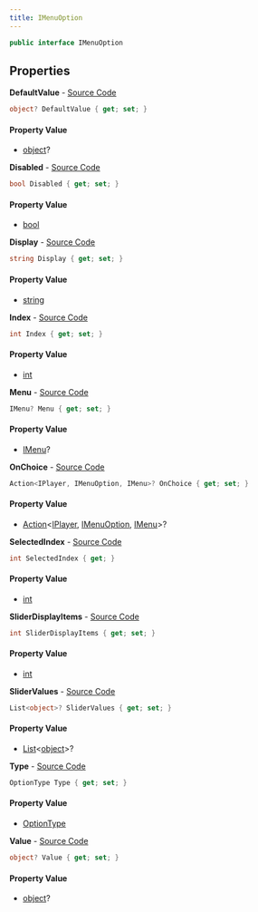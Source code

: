 ```yaml
---
title: IMenuOption
---
```


```csharp
public interface IMenuOption
```

## Properties

**DefaultValue** - [Source Code](https://github.com/swiftly-solution/swiftlys2/blob/main/managed/src/SwiftlyS2.Shared/Modules/Menus/IMenuOption.cs#L42)

```csharp
object? DefaultValue { get; set; }
```

#### Property Value

- [object](https://learn.microsoft.com/dotnet/api/system.object)?

**Disabled** - [Source Code](https://github.com/swiftly-solution/swiftlys2/blob/main/managed/src/SwiftlyS2.Shared/Modules/Menus/IMenuOption.cs#L38)

```csharp
bool Disabled { get; set; }
```

#### Property Value

- [bool](https://learn.microsoft.com/dotnet/api/system.boolean)

**Display** - [Source Code](https://github.com/swiftly-solution/swiftlys2/blob/main/managed/src/SwiftlyS2.Shared/Modules/Menus/IMenuOption.cs#L22)

```csharp
string Display { get; set; }
```

#### Property Value

- [string](https://learn.microsoft.com/dotnet/api/system.string)

**Index** - [Source Code](https://github.com/swiftly-solution/swiftlys2/blob/main/managed/src/SwiftlyS2.Shared/Modules/Menus/IMenuOption.cs#L30)

```csharp
int Index { get; set; }
```

#### Property Value

- [int](https://learn.microsoft.com/dotnet/api/system.int32)

**Menu** - [Source Code](https://github.com/swiftly-solution/swiftlys2/blob/main/managed/src/SwiftlyS2.Shared/Modules/Menus/IMenuOption.cs#L18)

```csharp
IMenu? Menu { get; set; }
```

#### Property Value

- [IMenu](/docs/api/shared/menus/imenu)?

**OnChoice** - [Source Code](https://github.com/swiftly-solution/swiftlys2/blob/main/managed/src/SwiftlyS2.Shared/Modules/Menus/IMenuOption.cs#L26)

```csharp
Action<IPlayer, IMenuOption, IMenu>? OnChoice { get; set; }
```

#### Property Value

- [Action](https://learn.microsoft.com/dotnet/api/system.action-3)<[IPlayer](/docs/api/shared/players/iplayer), [IMenuOption](/docs/api/shared/menus/imenuoption), [IMenu](/docs/api/shared/menus/imenu)>?

**SelectedIndex** - [Source Code](https://github.com/swiftly-solution/swiftlys2/blob/main/managed/src/SwiftlyS2.Shared/Modules/Menus/IMenuOption.cs#L58)

```csharp
int SelectedIndex { get; }
```

#### Property Value

- [int](https://learn.microsoft.com/dotnet/api/system.int32)

**SliderDisplayItems** - [Source Code](https://github.com/swiftly-solution/swiftlys2/blob/main/managed/src/SwiftlyS2.Shared/Modules/Menus/IMenuOption.cs#L46)

```csharp
int SliderDisplayItems { get; set; }
```

#### Property Value

- [int](https://learn.microsoft.com/dotnet/api/system.int32)

**SliderValues** - [Source Code](https://github.com/swiftly-solution/swiftlys2/blob/main/managed/src/SwiftlyS2.Shared/Modules/Menus/IMenuOption.cs#L50)

```csharp
List<object>? SliderValues { get; set; }
```

#### Property Value

- [List](https://learn.microsoft.com/dotnet/api/system.collections.generic.list-1)<[object](https://learn.microsoft.com/dotnet/api/system.object)>?

**Type** - [Source Code](https://github.com/swiftly-solution/swiftlys2/blob/main/managed/src/SwiftlyS2.Shared/Modules/Menus/IMenuOption.cs#L34)

```csharp
OptionType Type { get; set; }
```

#### Property Value

- [OptionType](/docs/api/shared/menus/optiontype)

**Value** - [Source Code](https://github.com/swiftly-solution/swiftlys2/blob/main/managed/src/SwiftlyS2.Shared/Modules/Menus/IMenuOption.cs#L54)

```csharp
object? Value { get; set; }
```

#### Property Value

- [object](https://learn.microsoft.com/dotnet/api/system.object)?

